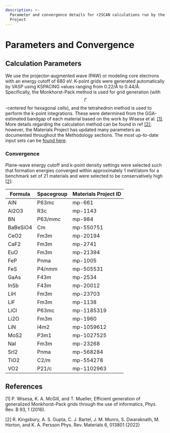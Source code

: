 ```yaml
---
description: >-
  Parameter and convergence details for r2SCAN calculations run by the Materials
  Project
---
```


# Parameters and Convergence

## Calculation Parameters

We use the projector-augmented wave (PAW) or modeling core electrons with an energy cutoff of 680 eV. K-point grids were generated automatically by VASP using KSPACING values ranging from 0.22/Å to 0.44/Å. Specifically, the Monkhorst-Pack method is used for grid generation (with $$\Gamma$$-centered for hexagonal cells), and the tetrahedron method is used to perform the k-point integrations. These were determined from the GGA-estimated bandgap of each material based on the work by Wisesa et al. [\[1\]](parameters-and-convergence.md#references). More details regarding the calculation method can be found in ref [\[2\]](parameters-and-convergence.md#references); however, the Materials Project has updated many parameters as documented throughout the Methodology sections. The most up-to-date input sets can be [found here](https://github.com/materialsproject/pymatgen/blob/f9d9fe8e0ce09ef30cc03bcc4e9937d27afd5a6a/src/pymatgen/io/vasp/sets.py#L1315).

### Convergence

Plane-wave energy cutoff and k-point density settings were selected such that formation energies converged within approximately 1 meV/atom for a benchmark set of 21 materials and were selected to be conservatively high [\[2\]](parameters-and-convergence.md#references):&#x20;

| Formula  | Spacegroup | Materials Project ID |
| -------- | ---------- | -------------------- |
| AlN      | P63mc      | mp-661               |
| Al2O3    | R3c        | mp-1143              |
| BN       | P63/mmc    | mp-984               |
| BaBeSiO4 | Cm         | mp-550751            |
| CeO2     | Fm3m       | mp-20194             |
| CaF2     | Fm3m       | mp-2741              |
| EuO      | Fm3m       | mp-21394             |
| FeP      | Pnma       | mp-1005              |
| FeS      | P4/nmm     | mp-505531            |
| GaAs     | F43m       | mp-2534              |
| InSb     | F43m       | mp-20012             |
| LiH      | Fm3m       | mp-23703             |
| LiF      | Fm3m       | mp-1138              |
| LiCl     | P63mc      | mp-1185319           |
| Li2O     | Fm3m       | mp-1960              |
| LiN      | I4m2       | mp-1059612           |
| MoS2     | P3m1       | mp-1027525           |
| NaI      | Fm3m       | mp-23268             |
| SrI2     | Pnma       | mp-568284            |
| TiO2     | C2/m       | mp-554278            |
| VO2      | P21/c      | mp-1102963           |

## References

\[1] P. Wisesa, K. A. McGill, and T. Mueller, Efficient generation of generalized Monkhorst-Pack grids through the use of informatics, Phys. Rev. B 93, 1 (2016).

\[2] R. Kingsbury, A. S. Gupta, C. J. Bartel, J. M. Munro, S. Dwaraknath, M. Horton, and K. A. Persson Phys. Rev. Materials 6, 013801 (2022)
